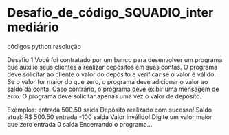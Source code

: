  # Desafio_de_código_SQUADIO_intermediário
códigos python resolução

Desafio 1
Você foi contratado por um banco para desenvolver um programa que auxilie seus clientes a realizar depósitos em suas contas. O programa deve solicitar ao cliente o valor do depósito e verificar se o valor é válido. Se o valor for maior do que zero, o programa deve adicionar o valor ao saldo da conta. Caso contrário, o programa deve exibir uma mensagem de erro. O programa deve solicitar apenas uma vez o valor de depósito.


Exemplos:
entrada 500.50          saida Depósito realizado com sucesso! Saldo atual: R$ 500.50
entrada -100               saída Valor inválido! Digite um valor maior que zero
entrada  0                     saída Encerrando o programa...
